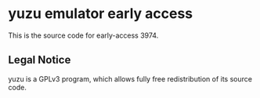 yuzu emulator early access
=============

This is the source code for early-access 3974.

## Legal Notice

yuzu is a GPLv3 program, which allows fully free redistribution of its source code.